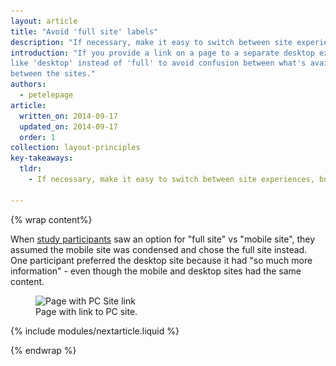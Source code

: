 ```yaml
---
layout: article
title: "Avoid 'full site' labels"
description: "If necessary, make it easy to switch between site experiences, but use labels like 'desktop' instead of 'full' to be clear that both sites offer a full experience."
introduction: "If you provide a link on a page to a separate desktop experience, use terms
like 'desktop' instead of 'full' to avoid confusion between what's available
between the sites."
authors:
  - petelepage
article:
  written_on: 2014-09-17
  updated_on: 2014-09-17
  order: 1
collection: layout-principles
key-takeaways:
  tldr: 
    - If necessary, make it easy to switch between site experiences, but use labels like "desktop" instead of "full" to be clear that both sites offer a full experience.

---
```


{% wrap content%}

When [study participants](/web/fundamentals/principles/research-study.html) 
saw an option for "full site" vs "mobile site", they assumed the mobile site 
was condensed and chose the full site instead. One participant preferred the 
desktop site because it had "so much more information" - even though the 
mobile and desktop sites had the same content. 

<div class="clear g-wide--pull-1">
  <div class="g--half">
    <figure class="fluid">
      <img src="imgs/fullsite-good.png" srcset="imgs/fullsite-good.png 1x, imgs/fullsite-good-2x.png 2x" alt="Page with PC Site link">
      <figcaption>Page with link to PC site.</figcaption>
    </figure>
  </div>
  <div class="g--half g--last">

  </div>
</div>

{% include modules/nextarticle.liquid %}

{% endwrap %}
